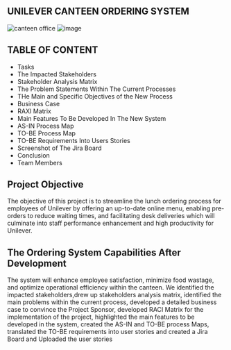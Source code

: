 ## UNILEVER CANTEEN ORDERING SYSTEM

![canteen office](https://github.com/user-attachments/assets/6b174bd6-e66d-44e4-94b7-88ba5e3d39c5)
![image](https://github.com/user-attachments/assets/4cd65405-4ff3-4396-9535-af65fc462f71)

## TABLE OF CONTENT
- Tasks
- The Impacted Stakeholders
- Stakeholder Analysis Matrix
- The Problem Statements Within The Current Processes
- THe Main and Specific Objectives of the New Process
- Business Case
- RAXI Matrix
- Main Features To Be Developed In The New System
- AS-IN Process Map
- TO-BE Process Map
- TO-BE Requirements Into Users Stories
- Screenshot of The Jira Board
- Conclusion
- Team Members

## Project Objective
The objective of this project is to streamline the lunch ordering process for employees of Unilever by offering an up-to-date online menu, 
enabling pre-orders to reduce waiting times, and facilitating desk deliveries which will culminate into staff performance enhancement and high productivity for Unilever. 

## The Ordering System Capabilities After Development
The system will enhance employee satisfaction, minimize food wastage, and optimize operational efficiency within the canteen. 
We identified the impacted stakeholders,drew up stakeholders analysis matrix, identified the main problems within the current process, developed a detailed business case to convince the Project Sponsor, developed RACI Matrix for the implementation of the project, highlighted the main features to be developed in the system, created the AS-IN and TO-BE process Maps, translated the TO-BE requirements into user stories and created a Jira Board and Uploaded the user stories 
